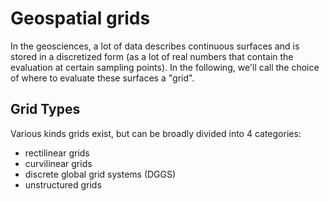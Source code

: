 # Geospatial grids

In the geosciences, a lot of data describes continuous surfaces and is stored in a discretized form (as a lot of real numbers that contain the evaluation at certain sampling points). In the following, we'll call the choice of where to evaluate these surfaces a "grid".

## Grid Types

Various kinds grids exist, but can be broadly divided into 4 categories:

- rectilinear grids
- curvilinear grids
- discrete global grid systems (DGGS)
- unstructured grids
